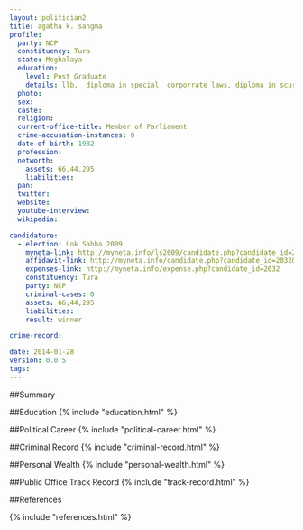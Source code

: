 ```yaml
---
layout: politician2
title: agatha k. sangma
profile: 
  party: NCP
  constituency: Tura
  state: Meghalaya
  education: 
    level: Post Graduate
    details: llb,  diploma in special  corporrate laws, diploma in scurities investment law , m.s. degree in environmental management, uk in 2007
  photo: 
  sex: 
  caste: 
  religion: 
  current-office-title: Member of Parliament
  crime-accusation-instances: 0
  date-of-birth: 1982
  profession: 
  networth: 
    assets: 66,44,295
    liabilities: 
  pan: 
  twitter: 
  website: 
  youtube-interview: 
  wikipedia: 

candidature: 
  - election: Lok Sabha 2009
    myneta-link: http://myneta.info/ls2009/candidate.php?candidate_id=2032
    affidavit-link: http://myneta.info/candidate.php?candidate_id=2032&scan=original
    expenses-link: http://myneta.info/expense.php?candidate_id=2032
    constituency: Tura 
    party: NCP
    criminal-cases: 0
    assets: 66,44,295
    liabilities: 
    result: winner 

crime-record: 

date: 2014-01-28
version: 0.0.5
tags: 
---
```

##Summary


##Education
{% include "education.html" %}


##Political Career
{% include "political-career.html" %}


##Criminal Record
{% include "criminal-record.html" %}


##Personal Wealth
{% include "personal-wealth.html" %}


##Public Office Track Record
{% include "track-record.html" %}


##References


{% include "references.html" %}